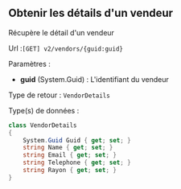 ## <span id='detailsvendeur'>Obtenir les détails d'un vendeur</span>

Récupère le détail d'un vendeur

Url :`[GET] v2/vendors/{guid:guid}`

Paramètres : 

- **guid** (System.Guid) : L'identifiant du vendeur

Type de retour : `VendorDetails`

Type(s) de données :

```csharp
class VendorDetails
{
	System.Guid Guid { get; set; }
	string Name { get; set; }
	string Email { get; set; }
	string Telephone { get; set; }
	string Rayon { get; set; }
}

```

